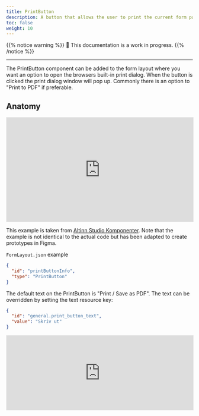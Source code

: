 ```yaml
---
title: PrintButton
description: A button that allows the user to print the current form page
toc: false
weight: 10
---
```

{{% notice warning %}}
🚧 This documentation is a work in progress.
{{% /notice %}}

---
The PrintButton component can be added to the form layout where you want an option to open the browsers built-in print dialog.
When the button is clicked the print dialog window will pop up. Commonly there is an option to "Print to PDF" if preferable.

## Anatomy
<!-- Brief description of the component and how it is used. -->
<iframe style="border: 1px solid rgba(0, 0, 0, 0.1);" width="100%" height="280" src="https://embed.figma.com/proto/ycDW0BPrMDW3SKZ56de4hY/https%3A%2F%2Fdocs.altinn.studio?page-id=0%3A1&node-id=216-7922&viewport=-814%2C659%2C1.32&scaling=contain&content-scaling=responsive&starting-point-node-id=216%3A7922&show-proto-sidebar=1&embed-host=share" allowfullscreen></iframe>

This example is taken from <a href="https://www.figma.com/community/file/1344307804742953785/altinn-studio-komponenter" target="_blank">Altinn Studio Komponenter</a>. Note that the example is not identical to the actual code but has been adapted to create prototypes in Figma.

`FormLayout.json` example

```json
{
  "id": "printButtonInfo",
  "type": "PrintButton"
}
```
The default text on the PrintButton is "Print / Save as PDF".
The text can be overridden by setting the text resource key:
```json
{
  "id": "general.print_button_text",
  "value": "Skriv ut"
}
```
<iframe style="border: 1px solid rgba(0, 0, 0, 0.1);" width="100%" height="200" src="https://embed.figma.com/proto/ycDW0BPrMDW3SKZ56de4hY/https%3A%2F%2Fdocs.altinn.studio?page-id=0%3A1&node-id=216-7922&viewport=-814%2C659%2C1.32&scaling=contain&content-scaling=responsive&starting-point-node-id=216%3A7922&show-proto-sidebar=0&embed-host=share" allowfullscreen></iframe>